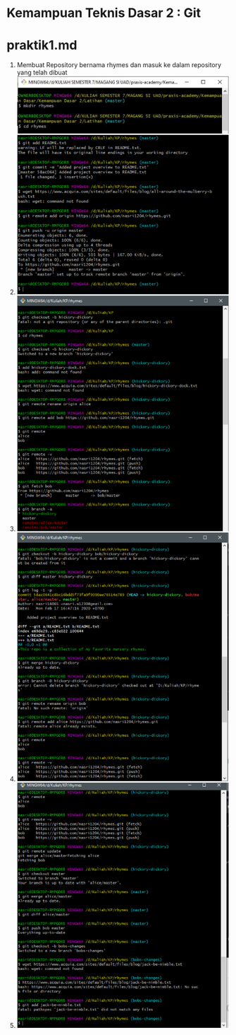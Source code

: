 # Kemampuan Teknis Dasar 2 : Git #
 
# praktik1.md
1. Membuat Repository bernama rhymes dan masuk ke dalam repository yang telah dibuat![1](https://github.com/khoriers/praxis-academy/blob/master/Image/1.jpg)
2. ![2](https://github.com/nasri1204/img/blob/master/2.PNG)
3. ![3](https://github.com/nasri1204/img/blob/master/3.PNG)
4. ![4](https://github.com/nasri1204/img/blob/master/4.PNG)
5. ![5](https://github.com/nasri1204/img/blob/master/5.PNG)
